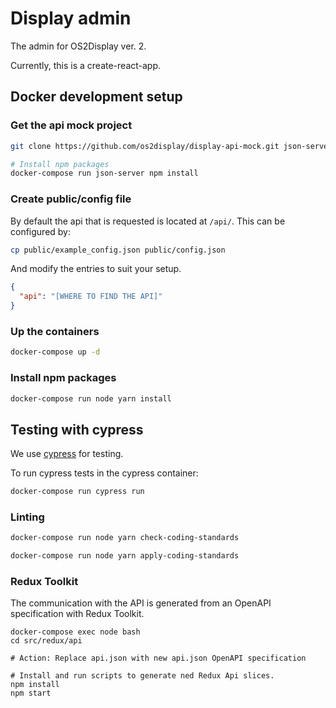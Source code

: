 # Display admin

The admin for OS2Display ver. 2.

Currently, this is a create-react-app.

## Docker development setup

### Get the api mock project

```bash
git clone https://github.com/os2display/display-api-mock.git json-server

# Install npm packages
docker-compose run json-server npm install
```

### Create public/config file

By default the api that is requested is located at `/api/`.
This can be configured by:

```bash
cp public/example_config.json public/config.json
```

And modify the entries to suit your setup.

```json
{
  "api": "[WHERE TO FIND THE API]"
}
```

### Up the containers

```bash
docker-compose up -d
```

### Install npm packages

```bash
docker-compose run node yarn install
```

## Testing with cypress

We use [cypress](https://www.cypress.io/) for testing.

To run cypress tests in the cypress container:

```bash
docker-compose run cypress run
```

### Linting

```bash
docker-compose run node yarn check-coding-standards
```

```bash
docker-compose run node yarn apply-coding-standards
```

### Redux Toolkit

The communication with the API is generated from an OpenAPI specification with Redux Toolkit.

```
docker-compose exec node bash
cd src/redux/api

# Action: Replace api.json with new api.json OpenAPI specification

# Install and run scripts to generate ned Redux Api slices. 
npm install
npm start
```

